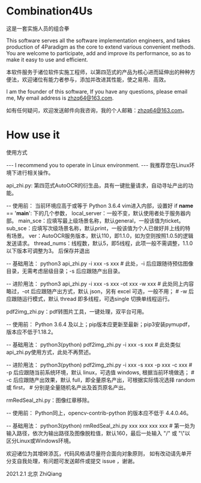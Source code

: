 # Combination4Us

这是一套实施人员的组合拳

This software serves all the software implementation engineers, and takes production of 4Paradigm as the core to extend various convenient methods. You are welcome to participate, add and improve its performance, so as to make it easy to use and efficient.

本软件服务于诸位软件实施工程师，以第四范式的产品为核心进而延伸出的种种方便法，欢迎诸位有能力者参与，添加并改进其性能，使之易用、高效。

I am the founder of this software, If you have any questions, please email me, My email address is zhzq64@163.com.

如有任何疑问，欢迎发送邮件向我咨询，我的个人邮箱：zhzq64@163.com。


# How use it

使用方式

--- I recommend you to operate in Linux environment.
--- 我推荐您在Linux环境下进行相关操作。

api_zhi.py: 第四范式AutoOCR的衍生品，具有一键批量请求，自动寻址产出的功能。

 -- 使用前：
    当前环境应高于或等于 Python 3.6.4
    vim进入内部，设置好 if __name__ == '__main__': 下的几个参数，
    local_server：一般不变，默认使用者处于服务器内部。
    main_sce：应填写最上级场景名称，默认general，一般该值为ticket。
    sub_sce：应填写次级场景名称，默认print，一般该值为个人已做好并上线的特有场景。
    ver：AutoOCR服务版本，默认110，即1.1.0，如为空则按照1.0.5的逻辑发送请求。
    thread_nums：线程数，默认5，即5线程，此项一般不需调整，1.1.0以下版本可调整为3。
    后保存并退出

 -- 基础用法：
    python3 api_zhi.py -i xxx -s xxx
    # 此处，-i 后应跟随待预估图像目录，无需考虑层级目录；-s 后应跟随产出目录。

 -- 进阶用法：
    python3 api_zhi.py -i xxx -s xxx -ot xxx -w xxx
    # 此处同上内容略过，-ot 后应跟随产出方式，默认 json，另有 excel 可选，一般不用；
    # -w 后应跟随运行模式，默认 thread 即多线程，可选single 切换单线程运行。


pdf2img_zhi.py：pdf转图片工具，一键处理，双平台可用。

 -- 使用前：
    Python 3.6.4 及以上；pip版本应更新至最新；pip3安装pymupdf，版本应不低于1.18.2。

 -- 基础用法：
    python3(python) pdf2img_zhi.py -i xxx -s xxx
    # 此处类似api_zhi.py使用方式，此处不再赘述。

 -- 进阶用法：
    python3(python) pdf2img_zhi.py -i xxx -s xxx -p xxx -c xxx
    # -p 后应跟随当前系统环境，默认 linux，可选值 windows, 根据当前环境做选；
    # -c 后应跟随产出效果，默认 full，即全量原名产出，可根据实际情况选择 random 或 first，
    # 分别是全量随机名产出及首页原名产出。


rmRedSeal_zhi.py：图像红章移除。

 -- 使用前：
    Python同上，opencv-contrib-python 的版本应不低于 4.4.0.46。

 -- 基础用法：
    python3(python) rmRedSeal_zhi.py xxx xxx xxx xxx
    # 第一处为输入路径，依次为输出路径及图像脱粒值，默认160，最后一处输入 "/" 或 "\\"以区分Linux或Windows环境。


欢迎诸位为其增砖添瓦，代码风格请尽量符合面向对象原则，
如有改动请先单开分支自我处理，有问题可发送邮件或提交 issue ，谢谢。


2021.2.1 北京
ZhiQiang
